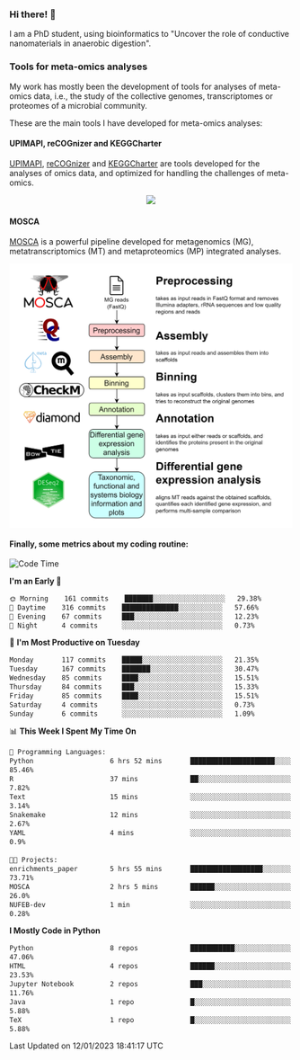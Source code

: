 ### Hi there! 👋

I am a PhD student, using bioinformatics to "Uncover the role of conductive nanomaterials in anaerobic digestion".

### Tools for meta-omics analyses

My work has mostly been the development of tools for analyses of meta-omics data, i.e., the study of the collective genomes, transcriptomes or proteomes of a microbial community.

These are the main tools I have developed for meta-omics analyses:

#### UPIMAPI, reCOGnizer and KEGGCharter

[UPIMAPI](https://github.com/iquasere/UPIMAPI), [reCOGnizer](https://github.com/iquasere/reCOGnizer) and [KEGGCharter](https://github.com/iquasere/KEGGCharter) are tools developed for the analyses of omics data, and optimized for handling the challenges of meta-omics.

<p align="center">
    <img src="assets/annotation_paper.png">
</p>

#### MOSCA

[MOSCA](https://github.com/iquasere/MOSCA) is a powerful pipeline developed for metagenomics (MG), metatranscriptomics (MT) and metaproteomics (MP) integrated analyses.

<p align="center">
    <img src="assets/mosca_workflow.png" align="center" width="700">
</p>


#### Finally, some metrics about my coding routine:

<!--START_SECTION:waka-->
![Code Time](http://img.shields.io/badge/Code%20Time-452%20hrs%203%20mins-blue)

**I'm an Early 🐤** 

```text
🌞 Morning    161 commits    ███████░░░░░░░░░░░░░░░░░░   29.38% 
🌆 Daytime    316 commits    ██████████████░░░░░░░░░░░   57.66% 
🌃 Evening    67 commits     ███░░░░░░░░░░░░░░░░░░░░░░   12.23% 
🌙 Night      4 commits      ░░░░░░░░░░░░░░░░░░░░░░░░░   0.73%

```
📅 **I'm Most Productive on Tuesday** 

```text
Monday       117 commits    █████░░░░░░░░░░░░░░░░░░░░   21.35% 
Tuesday      167 commits    ███████░░░░░░░░░░░░░░░░░░   30.47% 
Wednesday    85 commits     ████░░░░░░░░░░░░░░░░░░░░░   15.51% 
Thursday     84 commits     ███░░░░░░░░░░░░░░░░░░░░░░   15.33% 
Friday       85 commits     ████░░░░░░░░░░░░░░░░░░░░░   15.51% 
Saturday     4 commits      ░░░░░░░░░░░░░░░░░░░░░░░░░   0.73% 
Sunday       6 commits      ░░░░░░░░░░░░░░░░░░░░░░░░░   1.09%

```


📊 **This Week I Spent My Time On** 

```text
💬 Programming Languages: 
Python                   6 hrs 52 mins       █████████████████████░░░░   85.46% 
R                        37 mins             ██░░░░░░░░░░░░░░░░░░░░░░░   7.82% 
Text                     15 mins             ░░░░░░░░░░░░░░░░░░░░░░░░░   3.14% 
Snakemake                12 mins             ░░░░░░░░░░░░░░░░░░░░░░░░░   2.67% 
YAML                     4 mins              ░░░░░░░░░░░░░░░░░░░░░░░░░   0.9%

🐱‍💻 Projects: 
enrichments_paper        5 hrs 55 mins       ██████████████████░░░░░░░   73.71% 
MOSCA                    2 hrs 5 mins        ██████░░░░░░░░░░░░░░░░░░░   26.0% 
NUFEB-dev                1 min               ░░░░░░░░░░░░░░░░░░░░░░░░░   0.28%

```

**I Mostly Code in Python** 

```text
Python                   8 repos             ███████████░░░░░░░░░░░░░░   47.06% 
HTML                     4 repos             ██████░░░░░░░░░░░░░░░░░░░   23.53% 
Jupyter Notebook         2 repos             ███░░░░░░░░░░░░░░░░░░░░░░   11.76% 
Java                     1 repo              █░░░░░░░░░░░░░░░░░░░░░░░░   5.88% 
TeX                      1 repo              █░░░░░░░░░░░░░░░░░░░░░░░░   5.88%

```



 Last Updated on 12/01/2023 18:41:17 UTC
<!--END_SECTION:waka-->
